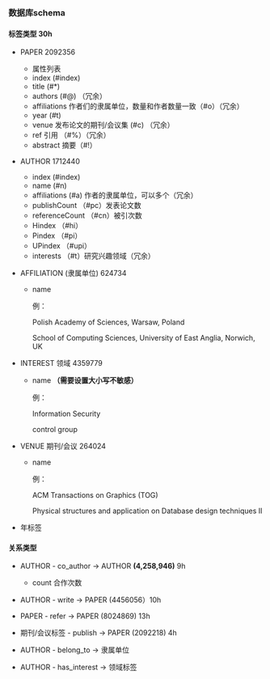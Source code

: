 

### 数据库schema

#### 标签类型 30h

+ PAPER 2092356
  + 属性列表
  + index (#index)
  + title (#*)
  + authors (#@) （冗余）
  + affiliations 作者们的隶属单位，数量和作者数量一致（#o）（冗余）
  + year (#t)
  + venue 发布论文的期刊/会议集 (#c) （冗余）
  + ref 引用 （#%）（冗余）
  + abstract 摘要（#!）

+ AUTHOR 1712440
  + index (#index)
  + name (#n)
  + affiliations (#a) 作者的隶属单位，可以多个（冗余）
  + publishCount （#pc）发表论文数
  + referenceCount （\#cn）被引次数
  + Hindex （#hi）
  + Pindex （#pi）
  + UPindex （#upi）
  + interests （#t）研究兴趣领域（冗余）

+ AFFILIATION (隶属单位) 624734

  + name

    例：

    Polish Academy of Sciences, Warsaw, Poland

    School of Computing Sciences, University of East Anglia, Norwich, UK

+ INTEREST 领域 4359779

  + name **（需要设置大小写不敏感）**

    例：

    Information Security

    control group

+ VENUE 期刊/会议 264024

  + name

    例：

    ACM Transactions on Graphics (TOG)

    Physical structures and application on Database design techniques II

+ 年标签	

#### 关系类型

+ AUTHOR - co_author -> AUTHOR **(4,258,946)** 9h
  + count 合作次数
+ AUTHOR - write ->  PAPER (4456056）10h
+ PAPER - refer -> PAPER  (8024869) 13h
+ 期刊/会议标签 - publish -> PAPER (2092218) 4h



+ AUTHOR - belong_to -> 隶属单位
+ AUTHOR - has_interest -> 领域标签

